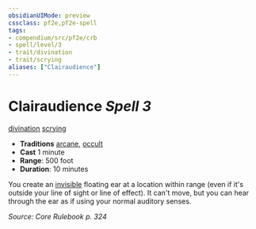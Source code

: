 ```yaml
---
obsidianUIMode: preview
cssclass: pf2e,pf2e-spell
tags:
- compendium/src/pf2e/crb
- spell/level/3
- trait/divination
- trait/scrying
aliases: ["Clairaudience"]
---
```

# Clairaudience *Spell 3*   
[divination](divination.md "Divination School Trait")  [scrying](Reference/Rules/Traits/scrying.md "Scrying Effect Trait")  

- **Traditions** [arcane](arcane.md "Arcane Tradition Trait"), [occult](occult.md "Occult Tradition Trait")
- **Cast** 1 minute 
- **Range**: 500 foot
- **Duration**: 10 minutes

You create an [invisible](conditions.md#Invisible) floating ear at a location within range (even if it's outside your line of sight or line of effect). It can't move, but you can hear through the ear as if using your normal auditory senses.

*Source: Core Rulebook p. 324*